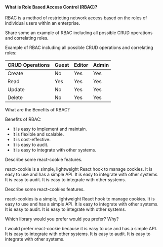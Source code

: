 
#### What is Role Based Access Control (RBAC)?

RBAC is a method of restricting network access based on the roles of individual users within an enterprise.


Share some an example of RBAC including all possible CRUD operations and correlating roles.

Example of RBAC including all possible CRUD operations and correlating roles:

| CRUD Operations | Guest | Editor | Admin |
|-----------------|-------|--------|-------|
| Create          | No    | Yes    | Yes   |
| Read            | Yes   | Yes    | Yes   |
| Update          | No    | Yes    | Yes   |
| Delete          | No    | Yes    | Yes   |




What are the Benefits of RBAC?

Benefits of RBAC:

- It is easy to implement and maintain.
- It is flexible and scalable.
- It is cost-effective.
- It is easy to audit.
- It is easy to integrate with other systems.


Describe some react-cookie features.

react-cookie is a simple, lightweight React hook to manage cookies. It is easy to use and has a simple API. It is easy to integrate with other systems. It is easy to audit. It is easy to integrate with other systems.


Describe some react-cookies features.

react-cookies is a simple, lightweight React hook to manage cookies. It is easy to use and has a simple API. It is easy to integrate with other systems. It is easy to audit. It is easy to integrate with other systems.

Which library would you prefer would you prefer? Why?

I would prefer react-cookie because it is easy to use and has a simple API. It is easy to integrate with other systems. It is easy to audit. It is easy to integrate with other systems.